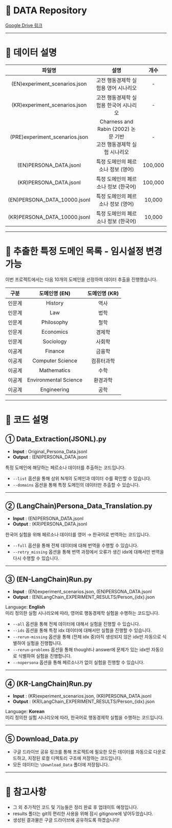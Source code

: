 # 💾 DATA Repository

[Google Drive 링크](https://drive.google.com/drive/folders/1ryxXR_OhH1orSBd33uVKIaQ87L4mVp_s?usp=sharing)

---

# 📂 데이터 설명

| 파일명 | 설명 | 개수 |
|:---:|:---:|:---:|
| (EN)experiment_scenarios.json | 고전 행동경제학 실험용 영어 시나리오 | - |
| (KR)experiment_scenarios.json | 고전 행동경제학 실험용 한국어 시나리오 | - |
| (PRE)experiment_scenarios.json | Charness and Rabin (2002) 논문 기반 <br>고전 행동경제학 실험 시나리오 | - |
| (EN)PERSONA_DATA.jsonl | 특정 도메인의 페르소나 정보 (영어) | 100,000 |
| (KR)PERSONA_DATA.jsonl | 특정 도메인의 페르소나 정보 (한국어) | 100,000 |
| (EN)PERSONA_DATA_10000.jsonl | 특정 도메인의 페르소나 정보 (영어) | 10,000 |
| (KR)PERSONA_DATA_10000.jsonl | 특정 도메인의 페르소나 정보 (한국어) | 10,000 |

---

# 🎯 추출한 특정 도메인 목록 - 임시설정 변경가능

이번 프로젝트에서는 다음 10개의 도메인을 선정하여 데이터 추출을 진행했습니다.

| 구분 | 도메인명 (EN) | 도메인명 (KR) |
|:---:|:---:|:---:|
| 인문계 | History | 역사 |
| 인문계 | Law | 법학 |
| 인문계 | Philosophy | 철학 |
| 인문계 | Economics | 경제학 |
| 인문계 | Sociology | 사회학 |
| 이공계 | Finance | 금융학 |
| 이공계 | Computer Science | 컴퓨터과학 |
| 이공계 | Mathematics | 수학 |
| 이공계 | Environmental Science | 환경과학 |
| 이공계 | Engineering | 공학 |

---

# 🧩 코드 설명

## ① Data_Extraction(JSONL).py
- **Input** : Original_Persona_Data.jsonl  
- **Output** : (EN)PERSONA_DATA.jsonl  

특정 도메인에 해당하는 페르소나 데이터를 추출하는 코드입니다.  
- `--list` 옵션을 통해 상위 N개의 도메인과 데이터 수를 확인할 수 있습니다.
- `--domains` 옵션을 통해 특정 도메인의 데이터만 추출할 수 있습니다.

---

## ② (LangChain)Persona_Data_Translation.py
- **Input** : (EN)PERSONA_DATA.jsonl  
- **Output** : (KR)PERSONA_DATA.jsonl  

한국어 실험을 위해 페르소나 데이터를 영어 → 한국어로 번역하는 코드입니다.
- `--full` 옵션을 통해 전체 데이터에 대해 번역을 수행할 수 있습니다.
- `--retry_missing` 옵션을 통해 번역 과정에서 오류가 생긴 idx에 대해서만 번역을 다시 수행할 수 있습니다.

---

## ③ (EN-LangChain)Run.py
- **Input** : (EN)experiment_scenarios.json, (EN)PERSONA_DATA.jsonl  
- **Output** : (EN)LangChain_EXPERIMENT_RESULTS/Person_{idx}.json  

Language: **English**  
미리 정의한 실험 시나리오에 따라, 영어로 행동경제학 실험을 수행하는 코드입니다.
- `--all` 옵션을 통해 전체 데이터에 대해서 실험을 진행할 수 있습니다.
- `--ids` 옵션을 통해 특정 idx 데이터에 대해서만 실험을 진행할 수 있습니다.
- `--rerun-missing` 옵션을 통해 (전체 idx 중)아직 생성되지 않은 idx만 자동으로 식별하여 실험을 진행합니다.
- `--rerun-problems` 옵션을 통해 thought나 answer에 문제가 있는 idx만 자동으로 식별하여 실험을 진행합니다.
- `--nopersona` 옵션을 통해 페르소나가 없이 실험을 진행할 수 있습니다.

---

## ④ (KR-LangChain)Run.py
- **Input** : (KR)experiment_scenarios.json, (KR)PERSONA_DATA.jsonl  
- **Output** : (KR)LangChain_EXPERIMENT_RESULTS/Person_{idx}.json  

Language: **Korean**  
미리 정의한 실험 시나리오에 따라, 한국어로 행동경제학 실험을 수행하는 코드입니다.

---

## ⑤ Download_Data.py
- 구글 드라이브 공유 링크를 통해 프로젝트에 필요한 모든 데이터를 자동으로 다운로드하고, 지정된 로컬 디렉토리 구조에 저장하는 코드입니다.
- 모든 데이터는 `\Download_Data` 폴더에 저장됩니다.

---

# 📢 참고사항
- 그 외 추가적인 코드 및 기능들은 정리 완료 후 업데이트 예정입니다.
- results 폴더는 git의 편리한 사용을 위해 잠시 gitignore에 넣어두었습니다.
- 생성된 결과물은 구글 드라이브에 공유하도록 하겠습니다!
